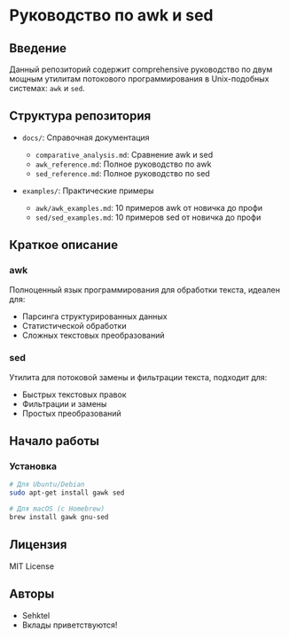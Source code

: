 # Руководство по awk и sed

## Введение
Данный репозиторий содержит comprehensive руководство по двум мощным утилитам потокового программирования в Unix-подобных системах: `awk` и `sed`.

## Структура репозитория
- `docs/`: Справочная документация
  - `comparative_analysis.md`: Сравнение awk и sed
  - `awk_reference.md`: Полное руководство по awk
  - `sed_reference.md`: Полное руководство по sed

- `examples/`: Практические примеры
  - `awk/awk_examples.md`: 10 примеров awk от новичка до профи
  - `sed/sed_examples.md`: 10 примеров sed от новичка до профи

## Краткое описание

### awk
Полноценный язык программирования для обработки текста, идеален для:
- Парсинга структурированных данных
- Статистической обработки
- Сложных текстовых преобразований

### sed
Утилита для потоковой замены и фильтрации текста, подходит для:
- Быстрых текстовых правок
- Фильтрации и замены
- Простых преобразований

## Начало работы

### Установка
```bash
# Для Ubuntu/Debian
sudo apt-get install gawk sed

# Для macOS (с Homebrew)
brew install gawk gnu-sed
```

## Лицензия
MIT License

## Авторы
- Sehktel
- Вклады приветствуются! 